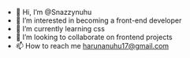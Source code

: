 - 👋 Hi, I’m @Snazzynuhu
- 👀 I’m interested in becoming a front-end developer
- 🌱 I’m currently learning css
- 💞️ I’m looking to collaborate on frontend projects
- 📫 How to reach me harunanuhu17@gmail.com

<!---
Snazzynuhu/Snazzynuhu is a ✨ special ✨ repository because its `README.md` (this file) appears on your GitHub profile.
You can click the Preview link to take a look at your changes.
--->
